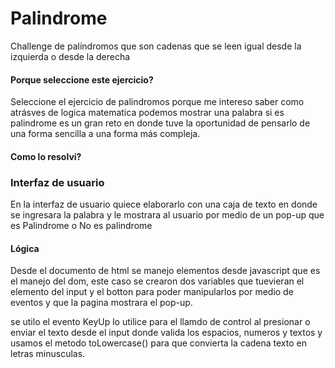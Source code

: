 # Palindrome
Challenge de palíndromos que son cadenas que se leen igual desde la izquierda o desde la derecha

<h4>Porque seleccione este ejercicio?</h4>
<p>Seleccione el ejercicio de palindromos porque me intereso saber como atrásves de logica matematica podemos mostrar una palabra si es palindrome es un gran reto en donde tuve la oportunidad de pensarlo de una forma sencilla a una forma más compleja.</p>


<h4>Como lo resolvi?</h4>
<h3>Interfaz de usuario</h3>
<p>En la interfaz de usuario quiece elaborarlo con una caja de texto en donde se ingresara la palabra y le mostrara al usuario por medio de un pop-up que es Palindrome o No es palindrome</p>

<h4>Lógica</h4>
<p>Desde el documento de html se manejo elementos desde javascript que es el manejo del dom, este caso se crearon dos variables que tuevieran el elemento del input y el botton para poder manipularlos por medio de eventos y que la pagina mostrara el pop-up.</p>
<p>se utilo el evento KeyUp lo utilice para el llamdo de  control  al presionar o enviar el texto desde el input donde valida los espacios, numeros y textos y usamos el metodo toLowercase() para que convierta la cadena texto en letras minusculas.</p>

